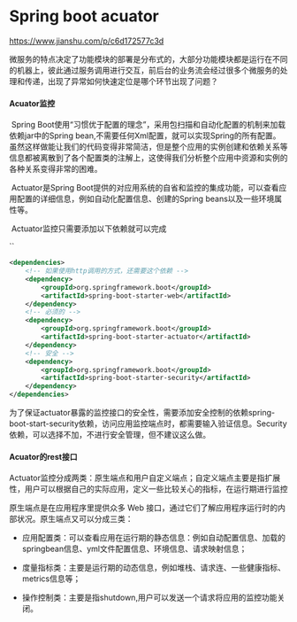 # Spring boot acuator

https://www.jianshu.com/p/c6d172577c3d	

微服务的特点决定了功能模块的部署是分布式的，大部分功能模块都是运行在不同的机器上，彼此通过服务调用进行交互，前后台的业务流会经过很多个微服务的处理和传递，出现了异常如何快速定位是哪个环节出现了问题？

#### Acuator监控

​	Spring Boot使用“习惯优于配置的理念”，采用包扫描和自动化配置的机制来加载依赖jar中的Spring bean,不需要任何Xml配置，就可以实现Spring的所有配置。虽然这样做能让我们的代码变得非常简洁，但是整个应用的实例创建和依赖关系等信息都被离散到了各个配置类的注解上，这使得我们分析整个应用中资源和实例的各种关系变得非常的困难。

​	Actuator是Spring Boot提供的对应用系统的自省和监控的集成功能，可以查看应用配置的详细信息，例如自动化配置信息、创建的Spring beans以及一些环境属性等。

​	Actuator监控只需要添加以下依赖就可以完成

``

```xml
<dependencies>
    <!-- 如果使用http调用的方式，还需要这个依赖 -->
    <dependency>
        <groupId>org.springframework.boot</groupId>
        <artifactId>spring-boot-starter-web</artifactId>
    </dependency>
    <!-- 必须的 -->
    <dependency>
        <groupId>org.springframework.boot</groupId>
        <artifactId>spring-boot-starter-actuator</artifactId>
    </dependency>
    <!-- 安全 -->
    <dependency>
        <groupId>org.springframework.boot</groupId>
        <artifactId>spring-boot-starter-security</artifactId>
    </dependency>
</dependencies>
```

​	为了保证actuator暴露的监控接口的安全性，需要添加安全控制的依赖spring-boot-start-security依赖，访问应用监控端点时，都需要输入验证信息。Security依赖，可以选择不加，不进行安全管理，但不建议这么做。

#### Acuator的rest接口

​	Actuator监控分成两类：原生端点和用户自定义端点；自定义端点主要是指扩展性，用户可以根据自己的实际应用，定义一些比较关心的指标，在运行期进行监控

原生端点是在应用程序里提供众多 Web 接口，通过它们了解应用程序运行时的内部状况。原生端点又可以分成三类：

- 应用配置类：可以查看应用在运行期的静态信息：例如自动配置信息、加载的springbean信息、yml文件配置信息、环境信息、请求映射信息；

- 度量指标类：主要是运行期的动态信息，例如堆栈、请求连、一些健康指标、metrics信息等；

- 操作控制类：主要是指shutdown,用户可以发送一个请求将应用的监控功能关闭。





​	